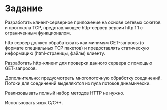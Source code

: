 # Задание
Разработать клиент-серверное приложение на основе сетевых сокетов и протокола TCP, представляющее http-сервер версии http 1.1 с ограниченным функционалом.

http сервер должен обрабатывать как минимум GET-запросы (в формате специальных TCP пакетов) и предоставлять статическую информацию (html-страницы, файлы) клиенту.

Разработать http-клиент для проверки данного сервера с помощью GET-запросов.

Дополнительно: предусмотреть многопоточную обработку соединений. Потоки для соединений выделяются из пула потоков динамически.

Реализовывать полный набор методов HTTP не нужно.

Использовать язык C/С++.
